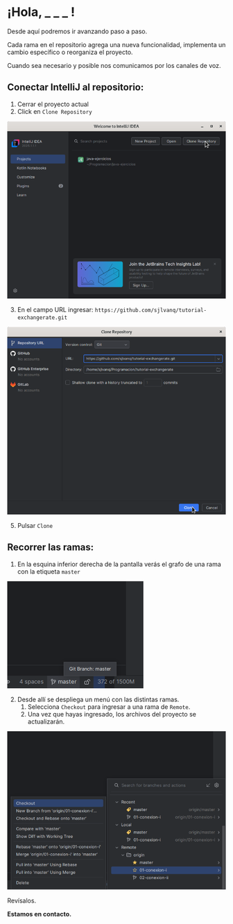 # ¡Hola, _ _ _ !

Desde aquí podremos ir avanzando paso a paso.

Cada rama en el repositorio agrega una nueva funcionalidad,
implementa un cambio específico o reorganiza el proyecto.

Cuando sea necesario y posible nos comunicamos por los canales de voz.

## Conectar IntelliJ al repositorio:

1. Cerrar el proyecto actual
2. Click en `Clone Repository`

![](https://github.com/sjlvanq/tutorial-exchangerate/blob/master/img/conectar1.png?raw=true)

3. En el campo URL ingresar: `https://github.com/sjlvanq/tutorial-exchangerate.git`

![](https://github.com/sjlvanq/tutorial-exchangerate/blob/master/img/conectar2.png?raw=true)

5. Pulsar `Clone`

## Recorrer las ramas:

1. En la esquina inferior derecha de la pantalla verás el grafo de una rama con la etiqueta `master`

![](https://github.com/sjlvanq/tutorial-exchangerate/blob/master/img/conectar3.png?raw=true)

2. Desde allí se despliega un menú con las distintas ramas.
   1. Selecciona `Checkout` para ingresar a una rama de `Remote`.
   2. Una vez que hayas ingresado, los archivos del proyecto se actualizarán.

![](https://github.com/sjlvanq/tutorial-exchangerate/blob/master/img/conectar4.png?raw=true)

Revísalos.

**Estamos en contacto.**